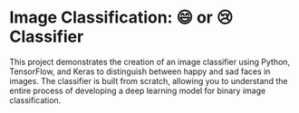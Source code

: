 # Image Classification: 😄 or 😢 Classifier

This project demonstrates the creation of an image classifier using Python, TensorFlow, and Keras to distinguish between happy and sad faces in images. The classifier is built from scratch, allowing you to understand the entire process of developing a deep learning model for binary image classification.
